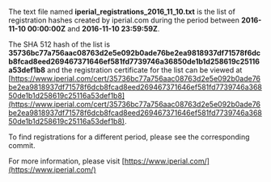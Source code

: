 The text file named **iperial_registrations_2016_11_10.txt** is the list of registration hashes created by iperial.com during the period between **2016-11-10 00:00:00Z** and **2016-11-10 23:59:59Z**.

The SHA 512 hash of the list is **35736bc77a756aac08763d2e5e092b0ade76be2ea9818937df71578f6dcb8fcad8eed269467371646ef581fd7739746a36850de1b1d258619c25116a53def1b8** and the registration certificate for the list can be viewed at [https://www.iperial.com/cert/35736bc77a756aac08763d2e5e092b0ade76be2ea9818937df71578f6dcb8fcad8eed269467371646ef581fd7739746a36850de1b1d258619c25116a53def1b8](https://www.iperial.com/cert/35736bc77a756aac08763d2e5e092b0ade76be2ea9818937df71578f6dcb8fcad8eed269467371646ef581fd7739746a36850de1b1d258619c25116a53def1b8).

To find registrations for a different period, please see the corresponding commit.

For more information, please visit [https://www.iperial.com/](https://www.iperial.com/)
